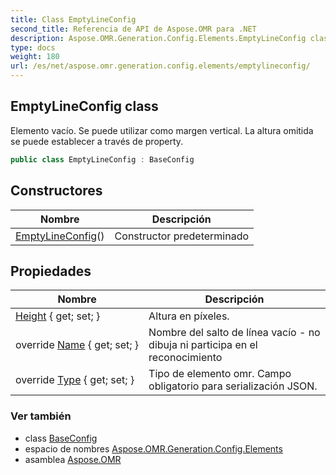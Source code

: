 ```yaml
---
title: Class EmptyLineConfig
second_title: Referencia de API de Aspose.OMR para .NET
description: Aspose.OMR.Generation.Config.Elements.EmptyLineConfig clase. Elemento vacío. Se puede utilizar como margen vertical. La altura omitida se puede establecer a través de property.
type: docs
weight: 180
url: /es/net/aspose.omr.generation.config.elements/emptylineconfig/
---
```

## EmptyLineConfig class

Elemento vacío. Se puede utilizar como margen vertical. La altura omitida se puede establecer a través de property.

```csharp
public class EmptyLineConfig : BaseConfig
```

## Constructores

| Nombre | Descripción |
| --- | --- |
| [EmptyLineConfig](emptylineconfig/)() | Constructor predeterminado |

## Propiedades

| Nombre | Descripción |
| --- | --- |
| [Height](../../aspose.omr.generation.config.elements/emptylineconfig/height/) { get; set; } | Altura en píxeles. |
| override [Name](../../aspose.omr.generation.config.elements/emptylineconfig/name/) { get; set; } | Nombre del salto de línea vacío - no dibuja ni participa en el reconocimiento |
| override [Type](../../aspose.omr.generation.config.elements/emptylineconfig/type/) { get; set; } | Tipo de elemento omr. Campo obligatorio para serialización JSON. |

### Ver también

* class [BaseConfig](../../aspose.omr.generation.config/baseconfig/)
* espacio de nombres [Aspose.OMR.Generation.Config.Elements](../../aspose.omr.generation.config.elements/)
* asamblea [Aspose.OMR](../../)


